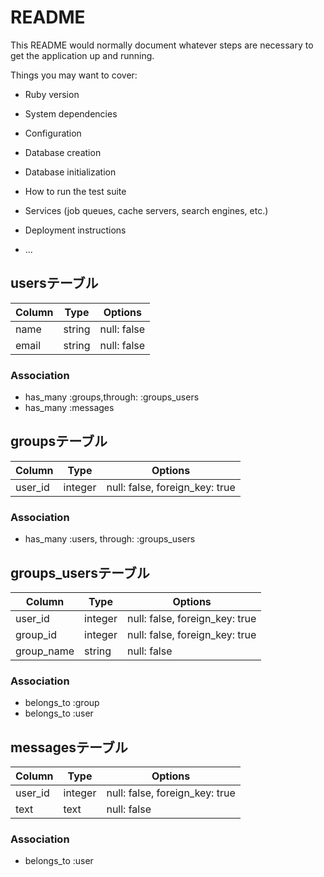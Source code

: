 # README

This README would normally document whatever steps are necessary to get the
application up and running.

Things you may want to cover:

* Ruby version

* System dependencies

* Configuration

* Database creation

* Database initialization

* How to run the test suite

* Services (job queues, cache servers, search engines, etc.)

* Deployment instructions

* ...

## usersテーブル

|Column|Type|Options|
|------|----|-------|
|name|string|null: false|
|email|string|null: false|

### Association
- has_many :groups,through: :groups_users
- has_many :messages

## groupsテーブル

|Column|Type|Options|
|------|----|-------|
|user_id|integer|null: false, foreign_key: true|

### Association
- has_many :users, through: :groups_users

## groups_usersテーブル

|Column|Type|Options|
|------|----|-------|
|user_id|integer|null: false, foreign_key: true|
|group_id|integer|null: false, foreign_key: true|
|group_name|string|null: false|


### Association
- belongs_to :group
- belongs_to :user

## messagesテーブル

|Column|Type|Options|
|------|----|-------|
|user_id|integer|null: false, foreign_key: true|
|text|text|null: false|


### Association
- belongs_to :user
